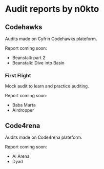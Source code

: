 # Audit reports by n0kto

## Codehawks

Audits made on Cyfrin Codehawks plateform.

Report coming soon:

- Beanstalk part 2
- Beanstalk: Dive into Basin

### First Flight

Mock audit to learn and practice auditing.

Report coming soon:

- Baba Marta
- Airdropper

## Code4rena

Audits made on Code4rena plateform.

Report coming soon:

- Ai Arena
- Dyad

